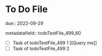 # To Do File

due:: 2022-09-29

metadatafield:: todoTestFile_499\_60

- [ ] Task of todoTestFile_499 1 [[Query me]]
- [ ] Task of todoTestFile_499 2
